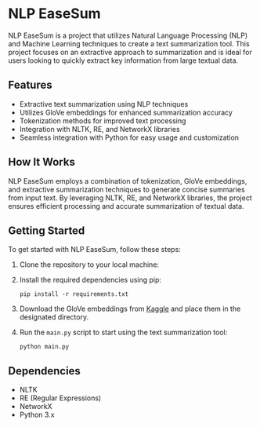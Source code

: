 # NLP EaseSum

NLP EaseSum is a project that utilizes Natural Language Processing (NLP) and Machine Learning techniques to create a text summarization tool. This project focuses on an extractive approach to summarization and is ideal for users looking to quickly extract key information from large textual data.

## Features

- Extractive text summarization using NLP techniques
- Utilizes GloVe embeddings for enhanced summarization accuracy
- Tokenization methods for improved text processing
- Integration with NLTK, RE, and NetworkX libraries
- Seamless integration with Python for easy usage and customization

## How It Works

NLP EaseSum employs a combination of tokenization, GloVe embeddings, and extractive summarization techniques to generate concise summaries from input text. By leveraging NLTK, RE, and NetworkX libraries, the project ensures efficient processing and accurate summarization of textual data.

## Getting Started

To get started with NLP EaseSum, follow these steps:

1. Clone the repository to your local machine:
   
2. Install the required dependencies using pip:
   ```
   pip install -r requirements.txt
   ```
3. Download the GloVe embeddings from [Kaggle](https://www.kaggle.com/datasets/sawarn69/glove6b100dtxt) and place them in the designated directory.

4. Run the `main.py` script to start using the text summarization tool:
   ```
   python main.py
   ```

## Dependencies

- NLTK
- RE (Regular Expressions)
- NetworkX
- Python 3.x
